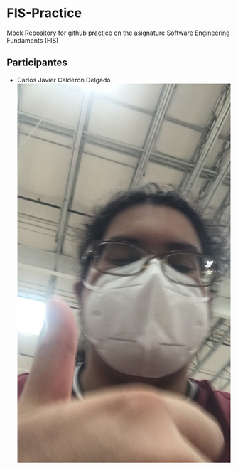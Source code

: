 # FIS-Practice
Mock Repository for github practice on the asignature Software Engineering Fundaments (FIS) 

## Participantes
- Carlos Javier Calderon Delgado
![](image/Carlos.JPG)
